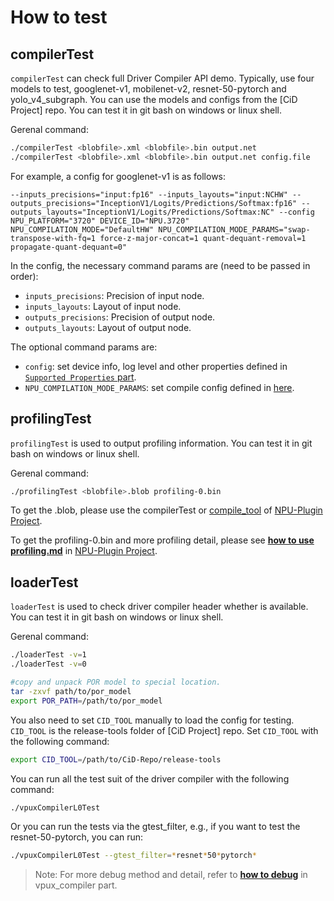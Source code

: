 # How to test

## compilerTest

`compilerTest` can check full Driver Compiler API demo.
Typically, use four models to test, googlenet-v1, mobilenet-v2, resnet-50-pytorch and yolo_v4_subgraph. You can use the models and configs from the [CiD Project] repo. You can test it in git bash on windows or linux shell.

Gerenal command:
```bash
./compilerTest <blobfile>.xml <blobfile>.bin output.net
./compilerTest <blobfile>.xml <blobfile>.bin output.net config.file
```

For example, a config for googlenet-v1 is as follows:
```
--inputs_precisions="input:fp16" --inputs_layouts="input:NCHW" --outputs_precisions="InceptionV1/Logits/Predictions/Softmax:fp16" --outputs_layouts="InceptionV1/Logits/Predictions/Softmax:NC" --config NPU_PLATFORM="3720" DEVICE_ID="NPU.3720" NPU_COMPILATION_MODE="DefaultHW" NPU_COMPILATION_MODE_PARAMS="swap-transpose-with-fq=1 force-z-major-concat=1 quant-dequant-removal=1 propagate-quant-dequant=0"
```

In the config, the necessary command params are (need to be passed in order):
- `inputs_precisions`: Precision of input node.
- `inputs_layouts`: Layout of input node.
- `outputs_precisions`: Precision of output node.
- `outputs_layouts`: Layout of output node.

The optional command params are:
- `config`: set device info, log level and other properties defined in [`Supported Properties` part](https://github.com/openvinotoolkit/openvino/blob/master/src/plugins/intel_npu/README.md#supported-properties).
- `NPU_COMPILATION_MODE_PARAMS`: set compile config defined in [here](../../../src/vpux_compiler/include/vpux/compiler/core/pipelines_options.hpp).


## profilingTest

`profilingTest` is used to output profiling information. You can test it in git bash on windows or linux shell.

Gerenal command:
```bash
./profilingTest <blobfile>.blob profiling-0.bin
```

To get the <blobfile>.blob,  please use the compilerTest or [compile_tool](https://github.com/openvinotoolkit/npu_plugin.git/tree/master/tools/compile_tool) of [NPU-Plugin Project].

To get the profiling-0.bin and more profiling detail, please see **[how to use profiling.md](../../../guides/how-to-use-profiling.md)** in [NPU-Plugin Project].


## loaderTest

`loaderTest` is used to check driver compiler header whether is available. You can test it in git bash on windows or linux shell.

Gerenal command:
```bash
./loaderTest -v=1
./loaderTest -v=0
```

```bash
#copy and unpack POR model to special location.
tar -zxvf path/to/por_model
export POR_PATH=/path/to/por_model
```

You also need to set `CID_TOOL` manually to load the config for testing. `CID_TOOL` is the release-tools folder of [CiD Project] repo. Set `CID_TOOL` with the following command:
```bash
export CID_TOOL=/path/to/CiD-Repo/release-tools
```

You can run all the test suit of the driver compiler with the following command:
```bash
./vpuxCompilerL0Test
```
Or you can run the tests via the gtest_filter, e.g., if you want to test the resnet-50-pytorch, you can run:
```bash
./vpuxCompilerL0Test --gtest_filter=*resnet*50*pytorch*
```


>Note: For more debug method and detail, refer to **[how to debug](../../vpux_compiler/docs/guides/how_to_debug.md)** in vpux_compiler part.


[OpenVINO Project]: https://github.com/openvinotoolkit/openvino
[NPU-Plugin Project]: https://github.com/openvinotoolkit/npu_plugin.git
